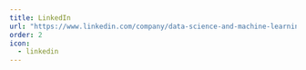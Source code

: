 ```yaml
---
title: LinkedIn
url: "https://www.linkedin.com/company/data-science-and-machine-learning-club-at-white-oaks-ss/"
order: 2
icon:
  - linkedin
---
```

